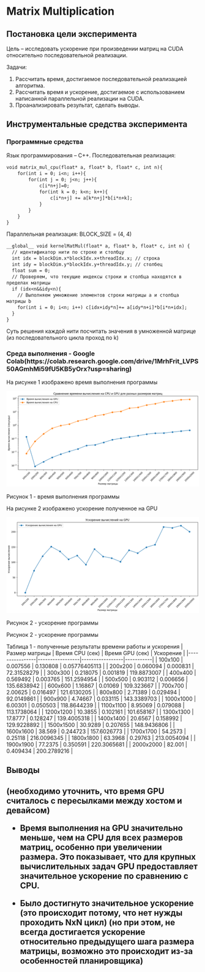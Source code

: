<h1>Matrix Multiplication</h1>
<h2>Постановка цели эксперимента</h2>

Цель – исследовать ускорение при произведении матриц на CUDA относительно последовательной реализации.

Задачи:
1.	Рассчитать время, достигаемое последовательной реализацией алгоритма.
2.	Рассчитать время и ускорение, достигаемое с использованием написанной параллельной реализации на CUDA.
3.	Проанализировать результат, сделать выводы.

<h2>Инструментальные средства эксперимента</h2>
<h3>Программные средства</h3>
Язык программирования – C++. 
Последовательная реализация:

```
void matrix_mul_cpu(float* a, float* b, float* c, int n){
    for(int i = 0; i<n; i++){
        for(int j = 0; j<n; j++){
            c[i*n+j]=0;
            for(int k = 0; k<n; k++){
                c[i*n+j] += a[k*n+j]*b[i*n+k];
            }
        }
    }
}
```

Параллельная реализация:
BLOCK_SIZE = (4, 4)

```
__global__ void kernelMatMul(float* a, float* b, float* c, int n) {
  // идентификатор нити по строке и столбцу
  int idx = blockDim.x*blockIdx.x+threadIdx.x; // строка
  int idy = blockDim.y*blockIdx.y+threadIdx.y; // столбец
  float sum = 0;
  // Проверяем, что текущие индексы строки и столбца находятся в пределах матрицы
  if (idx<n&&idy<n){
    // Выполняем умножение элементов строки матрицы a и столбца матрицы b
    for(int i = 0; i<n; i++) c[idx+idy*n]+= a[idy*n+i]*b[i*n+idx];
  }
}
```

Суть решения каждой нити посчитать значения в умноженной матрице (из последовательного цикла проход по k)

<h3>Среда выполнения - Google Colab(https://colab.research.google.com/drive/1MrhFrit_LVPS50AGmhMi59fU5KB5yOrx?usp=sharing)</h3>

На рисунке 1 изображено время выполнения программы

![alt text](./image/image.png)

Рисунок 1 - время выполнения программы

На рисунке 2 изображено ускорение полученное на GPU

![alt text](./image/image-1.png)

Рисунок 2 - ускорение программы


Рисунок 2 - ускорение программы

Таблица 1 - полученные результаты времени работы и ускорения
| Размер матрицы | Время CPU (сек) | Время GPU (сек) | Ускорение |
|----------------|-----------------|-----------------|-----------|
| 100x100        | 0.007556        | 0.130808        | 0.05776405113 |
| 200x200        | 0.060094        | 0.000831        | 72.31528279   |
| 300x300        | 0.218075        | 0.001819        | 119.8873007   |
| 400x400        | 0.569492        | 0.003765        | 151.2594954   |
| 500x500        | 0.903112        | 0.006656        | 135.6838942   |
| 600x600        | 1.16867         | 0.01069         | 109.323667    |
| 700x700        | 2.00625         | 0.016497        | 121.6130205   |
| 800x800        | 2.71389         | 0.029494        | 92.0149861    |
| 900x900        | 4.74667         | 0.033115        | 143.3389703   |
| 1000x1000      | 6.00301         | 0.050503        | 118.8644239   |
| 1100x1100      | 8.95069         | 0.079088        | 113.1738064   |
| 1200x1200      | 10.3855         | 0.102161        | 101.658167    |
| 1300x1300      | 17.8777         | 0.128247        | 139.4005318   |
| 1400x1400      | 20.6567         | 0.158992        | 129.9228892   |
| 1500x1500      | 30.9289         | 0.207655        | 148.9436806   |
| 1600x1600      | 38.569          | 0.244723        | 157.6026773   |
| 1700x1700      | 54.2573         | 0.25118         | 216.0096345   |
| 1800x1800      | 63.3968         | 0.29763         | 213.0054094   |
| 1900x1900      | 77.2375         | 0.350591        | 220.3065681   |
| 2000x2000      | 82.001          | 0.409434        | 200.2789216   |

<h2> Выводы <h2>

(необходимо уточнить, что время GPU считалось с пересылками между хостом и девайсом)

- Время выполнения на GPU значительно меньше, чем на CPU для всех размеров матриц, особенно при увеличении размера. Это показывает, что для крупных вычислительных задач GPU предоставляет значительное ускорение по сравнению с CPU.

- Было достигнуто значительное ускорение (это происходит потому, что нет нужды проходить NxN цикл) (но при этом, не всегда достигается ускорение относительно предыдущего шага размера матрицы, возможно это происходит из-за особенностей планировщика)